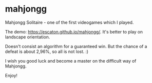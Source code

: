 # mahjongg
Mahjongg Solitaire - one of the first videogames which I played.

The demo: https://escaton.github.io/mahjongg/. It's better to play on landscape orientation.

Doesn't consist an algorithm for a guaranteed win. But the chance of a defeat is about 2,96%, so all is not lost. :)

I wish you good luck and become a master on the difficult way of Mahjongg. 

Enjoy!
